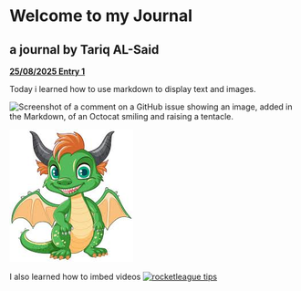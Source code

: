 # Welcome to my Journal
## a journal by Tariq AL-Said
<ins>**25/08/2025 Entry 1**</ins>

Today i learned how to use markdown to display text and images.

![Screenshot of a comment on a GitHub issue showing an image, added in the Markdown, of an Octocat smiling and raising a tentacle.](https://myoctocat.com/assets/images/base-octocat.svg)

![This is a dragon](/images/dragon.jpg)


I also learned how to imbed videos
[![rocketleague tips](https://img.youtube.com/vi/qPxMjZ4eKI4/maxresdefault.jpg)](https://www.youtube.com/watch?v=qPxMjZ4eKI4)


